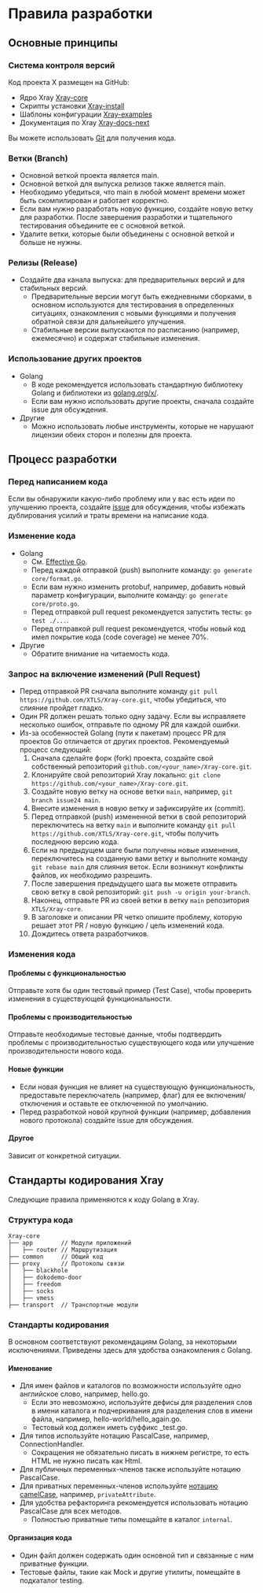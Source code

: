 # Правила разработки

## Основные принципы

### Система контроля версий

Код проекта X размещен на GitHub:

- Ядро Xray [Xray-core](https://github.com/XTLS/Xray-core)
- Скрипты установки [Xray-install](https://github.com/XTLS/Xray-install)
- Шаблоны конфигурации [Xray-examples](https://github.com/XTLS/Xray-examples)
- Документация по Xray [Xray-docs-next](https://github.com/XTLS/Xray-docs-next)

Вы можете использовать [Git](https://git-scm.com/) для получения кода.

### Ветки (Branch)

- Основной веткой проекта является main.
- Основной веткой для выпуска релизов также является main.
- Необходимо убедиться, что main в любой момент времени может быть скомпилирован и работает корректно.
- Если вам нужно разработать новую функцию, создайте новую ветку для разработки. После завершения разработки и тщательного тестирования объедините ее с основной веткой.
- Удалите ветки, которые были объединены с основной веткой и больше не нужны.

### Релизы (Release)

<Badge text="В РАЗРАБОТКЕ" type="warning"/>

- Создайте два канала выпуска: для предварительных версий и для стабильных версий.
  - Предварительные версии могут быть ежедневными сборками, в основном используются для тестирования в определенных ситуациях, ознакомления с новыми функциями и получения обратной связи для дальнейшего улучшения.
  - Стабильные версии выпускаются по расписанию (например, ежемесячно) и содержат стабильные изменения.

### Использование других проектов

- Golang
  - В коде рекомендуется использовать стандартную библиотеку Golang и библиотеки из [golang.org/x/](https://pkg.go.dev/search?limit=25&m=package&q=golang.org%2Fx).
  - Если вам нужно использовать другие проекты, сначала создайте issue для обсуждения.
- Другие
  - Можно использовать любые инструменты, которые не нарушают лицензии обеих сторон и полезны для проекта.

## Процесс разработки

### Перед написанием кода

Если вы обнаружили какую-либо проблему или у вас есть идеи по улучшению проекта, создайте [issue](https://github.com/XTLS/Xray-core/issues) для обсуждения, чтобы избежать дублирования усилий и траты времени на написание кода.

### Изменение кода

- Golang
  - См. [Effective Go](https://golang.org/doc/effective_go.html).
  - Перед каждой отправкой (push) выполните команду: `go generate core/format.go`.
  - Если вам нужно изменить protobuf, например, добавить новый параметр конфигурации, выполните команду: `go generate core/proto.go`.
  - Перед отправкой pull request рекомендуется запустить тесты: `go test ./...`.
  - Перед отправкой pull request рекомендуется, чтобы новый код имел покрытие кода (code coverage) не менее 70%.
- Другие
  - Обратите внимание на читаемость кода.

### Запрос на включение изменений (Pull Request)

- Перед отправкой PR сначала выполните команду `git pull https://github.com/XTLS/Xray-core.git`, чтобы убедиться, что слияние пройдет гладко.
- Один PR должен решать только одну задачу. Если вы исправляете несколько ошибок, отправьте по одному PR для каждой ошибки.
- Из-за особенностей Golang (пути к пакетам) процесс PR для проектов Go отличается от других проектов. Рекомендуемый процесс следующий:
  1. Сначала сделайте форк (fork) проекта, создайте свой собственный репозиторий `github.com/<your_name>/Xray-core.git`.
  2. Клонируйте свой репозиторий Xray локально: `git clone https://github.com/<your_name>/Xray-core.git`.
  3. Создайте новую ветку на основе ветки `main`, например, `git branch issue24 main`.
  4. Внесите изменения в новую ветку и зафиксируйте их (commit).
  5. Перед отправкой (push) измененной ветки в свой репозиторий переключитесь на ветку `main` и выполните команду `git pull https://github.com/XTLS/Xray-core.git`, чтобы получить последнюю версию кода.
  6. Если на предыдущем шаге были получены новые изменения, переключитесь на созданную вами ветку и выполните команду `git rebase main` для слияния веток. Если возникнут конфликты файлов, их необходимо разрешить.
  7. После завершения предыдущего шага вы можете отправить свою ветку в свой репозиторий: `git push -u origin your-branch`.
  8. Наконец, отправьте PR из своей ветки в ветку `main` репозитория `XTLS/Xray-core`.
  9. В заголовке и описании PR четко опишите проблему, которую решает этот PR / новую функцию / цель изменений кода.
  10. Дождитесь ответа разработчиков.

### Изменения кода

#### Проблемы с функциональностью

Отправьте хотя бы один тестовый пример (Test Case), чтобы проверить изменения в существующей функциональности.

#### Проблемы с производительностью

Отправьте необходимые тестовые данные, чтобы подтвердить проблемы с производительностью существующего кода или улучшение производительности нового кода.

#### Новые функции

- Если новая функция не влияет на существующую функциональность, предоставьте переключатель (например, флаг) для ее включения/отключения и оставьте ее отключенной по умолчанию.
- Перед разработкой новой крупной функции (например, добавления нового протокола) создайте issue для обсуждения.

#### Другое

Зависит от конкретной ситуации.

## Стандарты кодирования Xray

Следующие правила применяются к коду Golang в Xray.

### Структура кода

```
Xray-core
├── app        // Модули приложений
│   ├── router // Маршрутизация
├── common     // Общий код
├── proxy      // Протоколы связи
│   ├── blackhole
│   ├── dokodemo-door
│   ├── freedom
│   ├── socks
│   ├── vmess
├── transport  // Транспортные модули
```

### Стандарты кодирования

В основном соответствуют рекомендациям Golang, за некоторыми исключениями. Приведены здесь для удобства ознакомления с Golang.

#### Именование

- Для имен файлов и каталогов по возможности используйте одно английское слово, например, hello.go.
  - Если это невозможно, используйте дефисы для разделения слов в имени каталога и подчеркивания для разделения слов в имени файла, например, hello-world/hello_again.go.
  - Тестовый код должен иметь суффикс _test.go.
- Для типов используйте нотацию PascalCase, например, ConnectionHandler.
  - Сокращения не обязательно писать в нижнем регистре, то есть HTML не нужно писать как Html.
- Для публичных переменных-членов также используйте нотацию PascalCase.
- Для приватных переменных-членов используйте [нотацию camelCase](https://ru.wikipedia.org/wiki/CamelCase), например, `privateAttribute`.
- Для удобства рефакторинга рекомендуется использовать нотацию PascalCase для всех методов.
  - Полностью приватные типы помещайте в каталог `internal`.

#### Организация кода

- Один файл должен содержать один основной тип и связанные с ним приватные функции.
- Тестовые файлы, такие как Mock и другие утилиты, помещайте в подкаталог testing.




